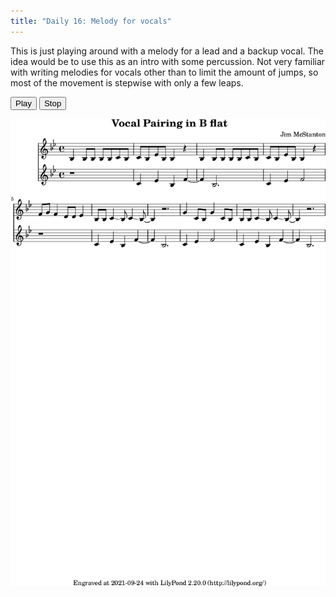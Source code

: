 ```yaml
---
title: "Daily 16: Melody for vocals"
---
```


This is just playing around with a melody for a lead and a backup vocal. The idea would be to use
this as an intro with some percussion. Not very familiar with writing melodies for vocals other
than to limit the amount of jumps, so most of the movement is stepwise with only a few leaps.


<button onclick="MIDIjs.play('./daily-16.mid')">Play</button>
<button onclick="MIDIjs.stop()">Stop</button>

![](./daily-16.png "Music Piece")

<script type="text/javascript" src="https://www.midijs.net/lib/midi.js"></script>
